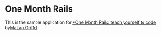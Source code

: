 # One Month Rails
This is the sample application for
[*One Month Rails: teach yourself to code](http://onemonthrails.com)
by[Mattan Griffel](http://mattangriffel.com)